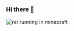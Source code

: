 ### Hi there 👋

<!--
**fruitsaladchan/fruitsaladchan** is a ✨ _special_ ✨ repository because its `README.md` (this file) appears on your GitHub profile.

Here are some ideas to get you started:

- 🔭 I’m currently working on ...
- 🌱 I’m currently learning ...
- 👯 I’m looking to collaborate on ...
- 🤔 I’m looking for help with ...
- 💬 Ask me about ...
- 📫 How to reach me: ...
- 😄 Pronouns: ...
- ⚡ Fun fact: ...
-->
![rei running in minecraft](https://user-images.githubusercontent.com/124645742/226750328-c15b6401-5322-49ea-931c-9be943075bf9.jpg)
